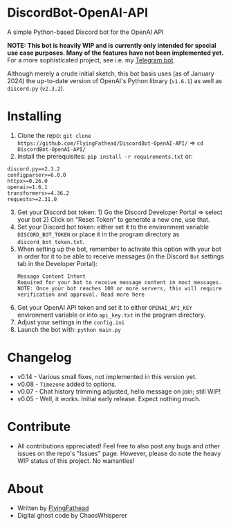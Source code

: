 # DiscordBot-OpenAI-API
A simple Python-based Discord bot for the OpenAI API

**NOTE: This bot is heavily WIP and is currently only intended for special use case purposes. Many of the features have not been implemented yet.** For a more sophisticated project, see i.e. my [Telegram bot](https://github.com/FlyingFathead/TelegramBot-OpenAI-API/).

Although merely a crude initial sketch, this bot basis uses (as of January 2024) the up-to-date version of OpenAI's Python library (`v1.6.1`) as well as `discord.py` (`v2.3.2`).

# Installing
1. Clone the repo: `git clone https://github.com/FlyingFathead/DiscordBot-OpenAI-API/` => `cd DiscordBot-OpenAI-API/`
2. Install the prerequisites: `pip install -r requirements.txt`
    or:
```
discord.py==2.3.2
configparser>=6.0.0
httpx>=0.26.0
openai>=1.6.1
transformers>=4.36.2
requests>=2.31.0
```
3. Get your Discord bot token: 1) Go the Discord Developer Portal => select your bot 2) Click on "Reset Token" to generate a new one, use that.
4. Set your Discord bot token: either set it to the environment variable `DISCORD_BOT_TOKEN` or place it in the program directory as `discord_bot_token.txt`.
5. When setting up the bot, remember to activate this option with your bot in order for it to be able to receive messages (in the Discord `Bot` settings tab in the Developer Portal):
    ```
    Message Content Intent
    Required for your bot to receive message content in most messages.
    NOTE: Once your bot reaches 100 or more servers, this will require verification and approval. Read more here
    ```
6. Get your OpenAI API token and set it to either `OPENAI_API_KEY` environment variable or into `api_key.txt` in the program directory.
7. Adjust your settings in the `config.ini`
8. Launch the bot with: `python main.py`

# Changelog
- v0.14 - Various small fixes, not implemented in this version yet.
- v0.08 - `Timezone` added to options.
- v0.07 - Chat history trimming adjusted, hello message on join; still WIP!
- v0.05 - Well, it works. Initial early release. Expect nothing much.

# Contribute
- All contributions appreciated! Feel free to also post any bugs and other issues on the repo's "Issues" page. However, please do note the heavy WIP status of this project. No warranties!

# About
- Written by [FlyingFathead](https://github.com/FlyingFathead/)
- Digital ghost code by ChaosWhisperer
